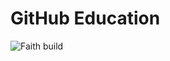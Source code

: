# GitHub Education

![Faith build](https://github.com/user-attachments/assets/0451258c-2e12-4a4a-b9ea-88ecc788b22c)
